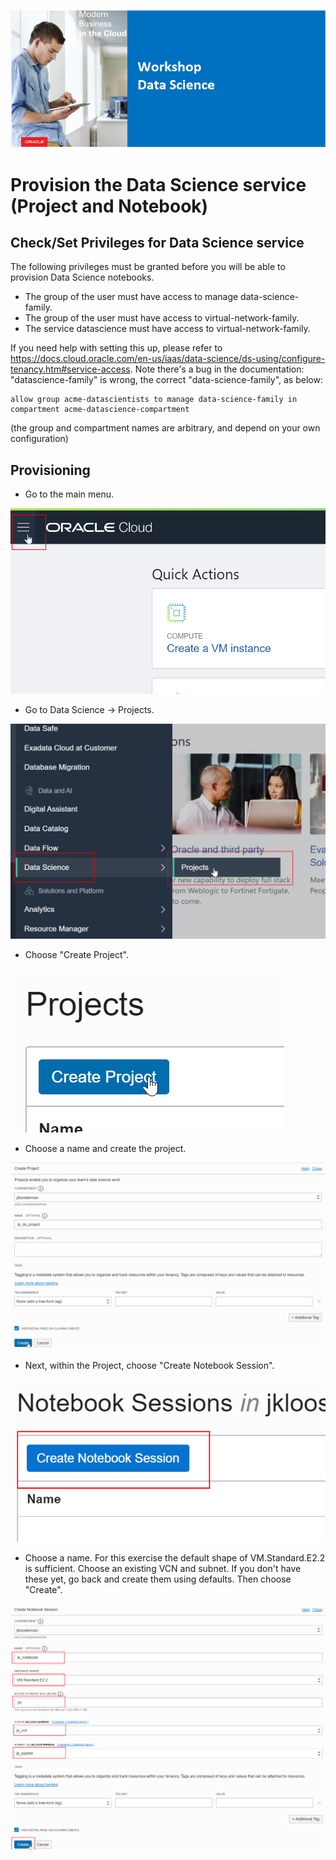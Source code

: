 ![](../commonimages/workshop_logo.png)

# Provision the Data Science service (Project and Notebook)

<!--
## Step 1: Request an Oracle Cloud Free Tier account
Your lab instructor will assist you to obtaining the account during the event.

To sign up for the Free Tier: [http://bit.ly/registeroraclecloud](http://bit.ly/registeroraclecloud). 


![](./images/create_cloud_trial.png)

### Account Details
- On the next page you will be asked for the Cloud Account Name. This is what will uniquely identify your cloud environment. You will see it as part of the URL when you access it later.
- You will also be asked for the "Home Region". This is the location of the physical data center. Choose you nearest location.

![](./images/create_cloud_trial2.png)

-
- At the end of this process, you should receive an email titled "Get Started Now With Oracle Cloud".
- To login to your cloud account, use the same email address that you used for registration.
- If you have to choose your identify domain, this is the same as the value that you chose for "Cloud Account Name" during registration.
  
![](./images/create_cloud_trial3.png)
-->

## Check/Set Privileges for Data Science service

The following privileges must be granted before you will be able to provision Data Science notebooks.
- The group of the user must have access to manage data-science-family.
- The group of the user must have access to virtual-network-family.
- The service datascience must have access to virtual-network-family.

If you need help with setting this up, please refer to https://docs.cloud.oracle.com/en-us/iaas/data-science/ds-using/configure-tenancy.htm#service-access. 
Note there's a bug in the documentation: "datascience-family" is wrong, the correct "data-science-family", as below:

  ```
  allow group acme-datascientists to manage data-science-family in compartment acme-datascience-compartment
  ```
(the group and compartment names are arbitrary, and depend on your own configuration)

## Provisioning

- Go to the main menu.

![](./images/provisionds01.png)

- Go to Data Science -> Projects.

![](./images/provisionds02.png)

- Choose "Create Project".

![](./images/provisionds03.png)

- Choose a name and create the project.

![](./images/provisionds04.png)

- Next, within the Project, choose "Create Notebook Session".

![](./images/provisionds05.png)

- Choose a name. 
  For this exercise the default shape of VM.Standard.E2.2 is sufficient.
  Choose an existing VCN and subnet. If you don't have these yet, go back and create them using defaults.
  Then choose "Create".

![](./images/provisionds06.png)


